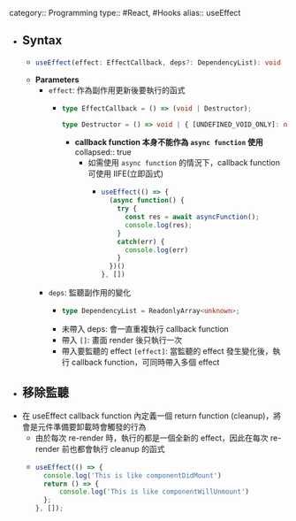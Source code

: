 category:: Programming
type:: #React, #Hooks
alias:: useEffect

- ## Syntax
	- ```ts
	  useEffect(effect: EffectCallback, deps?: DependencyList): void
	  ```
	- **Parameters**
		- `effect`: 作為副作用更新後要執行的函式
			- ```ts
			  type EffectCallback = () => (void | Destructor);
			  
			  type Destructor = () => void | { [UNDEFINED_VOID_ONLY]: never };
			  ```
				- **callback function 本身不能作為 `async function` 使用**
				  collapsed:: true
					- 如需使用 `async function` 的情況下，callback function 可使用 IIFE(立即函式)
						- ```typescript
						  useEffect(() => {
						    (async function() {
						      try {
						        const res = await asyncFunction();
						        console.log(res);
						      }
						      catch(err) {
						        console.log(err)
						      }
						    })()
						  }, [])
						  ```
		- `deps`: 監聽副作用的變化
			- ```ts
			  type DependencyList = ReadonlyArray<unknown>;
			  ```
			- 未帶入 deps: 會一直重複執行 callback function
			- 帶入 `[]`: 畫面 render 後只執行一次
			- 帶入要監聽的 effect `[effect]`: 當監聽的 effect 發生變化後，執行 callback function，可同時帶入多個 effect
- ## 移除監聽
- 在 useEffect callback function 內定義一個 return function (cleanup)，將會是元件準備要卸載時會觸發的行為
	- 由於每次 re-render 時，執行的都是一個全新的 effect，因此在每次 re-render 前也都會執行 cleanup 的函式
	- ```typescript
	  useEffect(() => {
	    console.log('This is like componentDidMount')
	    return () => {
	    	console.log('This is like componentWillUnmount')
	    };
	  }, []);
	  ```